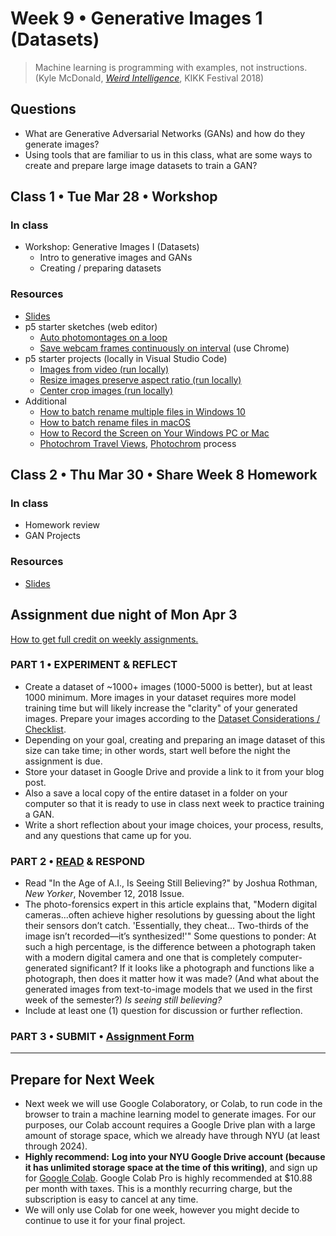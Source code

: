 # Week 9 •  Generative Images 1 (Datasets)

>Machine learning is programming with examples, not instructions. (Kyle McDonald, *[Weird Intelligence](https://vimeo.com/304110435)*, KIKK Festival 2018)

## Questions

- What are Generative Adversarial Networks (GANs) and how do they generate
  images?
- Using tools that are familiar to us in this class, what are some ways to
  create and prepare large image datasets to train a GAN?

## Class 1 • Tue Mar 28 • Workshop

### In class

- Workshop: Generative Images I (Datasets)
  - Intro to generative images and GANs
  - Creating / preparing datasets

### Resources

- [Slides](https://drive.google.com/drive/u/1/folders/1bp6ZJ3krohBmhxB699nj1edjueV8w-EO)
- p5 starter sketches (web editor)
  - [Auto photomontages on a loop](https://editor.p5js.org/enickles/sketches/qG77m2Tqe)
  - [Save webcam frames continuously on interval](https://editor.p5js.org/enickles/sketches/-BaUcNXLJ) (use Chrome)
- p5 starter projects (locally in Visual Studio Code)
  - [Images from video (run locally)](https://editor.p5js.org/enickles/sketches/WAv8IKRTA)
  - [Resize images preserve aspect ratio (run locally)](https://editor.p5js.org/enickles/sketches/kc7xOTniO)
  - [Center crop images (run locally)](https://editor.p5js.org/enickles/sketches/wzX4WlLG6E)
- Additional
  - [How to batch rename multiple files in Windows 10](https://www.tomsguide.com/how-to/how-to-batch-rename-multiple-files-in-windows-10)
  - [How to batch rename files in macOS](https://appleinsider.com/articles/21/06/23/how-to-batch-rename-files-in-macos)
  - [How to Record the Screen on Your Windows PC or Mac](https://www.pcmag.com/how-to/how-to-record-the-screen-on-your-windows-pc-or-mac)
  - [Photochrom Travel Views](https://www.flickr.com/photos/library_of_congress/albums/72157612249760312), [Photochrom](https://en.wikipedia.org/wiki/Photochrom) process

## Class 2 • Thu Mar 30 • Share Week 8 Homework

### In class

- Homework review
- GAN Projects

### Resources

- [Slides](https://drive.google.com/drive/u/1/folders/1bp6ZJ3krohBmhxB699nj1edjueV8w-EO)

## Assignment due night of Mon Apr 3

[How to get full credit on weekly assignments.](https://github.com/ellennickles/xphoto-s23#overview-of-assignments)

### PART 1 • EXPERIMENT & REFLECT

- Create a dataset of ~1000+ images (1000-5000 is better), but at least 1000
  minimum. More images in your dataset requires more model training time but
  will likely increase the "clarity" of your generated images. Prepare your
  images according to the [Dataset Considerations / Checklist](https://docs.google.com/presentation/d/1tZsxQZw4lYvA0EZVZCsQtCCMyQQYL6t8U8qi3swDlwg/edit#slide=id.g21d17960809_0_356).
- Depending on your goal, creating and preparing an image dataset of this size
  can take time; in other words, start well before the night the assignment is
  due.
- Store your dataset in Google Drive and provide a link to it from your blog
  post.
- Also a save a local copy of the entire dataset in a folder on your computer so
  that it is ready to use in class next week to practice training a GAN.
- Write a short reflection about your image choices, your process, results, and
  any questions that came up for you.

### PART 2 • [READ](https://drive.google.com/drive/u/1/folders/1bp6ZJ3krohBmhxB699nj1edjueV8w-EO) & RESPOND

- Read "In the Age of A.I., Is Seeing Still Believing?" by Joshua Rothman, *New
  Yorker*, November 12, 2018 Issue.
- The photo-forensics expert in this article explains that, "Modern digital
  cameras...often achieve higher resolutions by guessing about the light their
  sensors don’t catch. 'Essentially, they cheat... Two-thirds of the image isn’t
  recorded—it’s synthesized!'" Some questions to ponder: At such a high
  percentage, is the difference between a photograph taken with a modern digital
  camera and one that is completely computer-generated significant? If it looks
  like a photograph and functions like a photograph, then does it matter how it
  was made? (And what about the generated images from text-to-image models that
  we used in the first week of the semester?) *Is seeing still believing?*
- Include at least one (1) question for discussion or further reflection.

### PART 3 • SUBMIT • [Assignment Form](https://forms.gle/bT1L7qHnrvmQ23sN9)

____

## Prepare for Next Week

- Next week we will use Google Colaboratory, or Colab, to run code in the
  browser to train a machine learning model to generate images. For our
  purposes, our Colab account requires a Google Drive plan with a large amount
  of storage space, which we already have through NYU (at least through 2024).
- **Highly recommend:** **Log into your NYU Google Drive account (because it has
  unlimited storage space at the time of this writing)**, and sign up for [Google Colab](https://colab.research.google.com/signup). Google Colab Pro
  is highly recommended at $10.88 per month with taxes. This is a monthly
  recurring charge, but the subscription is easy to cancel at any time.
- We will only use Colab for one week, however you might decide to continue to
  use it for your final project.
